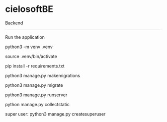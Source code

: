 # cielosoftBE
Backend

**********************
Run the application

python3 -m venv .venv

source .venv/bin/activate



pip install -r requirements.txt

python3 manage.py makemigrations

python3 manage.py migrate 

python3 manage.py runserver

python manage.py collectstatic

super user: python3 manage.py createsuperuser
